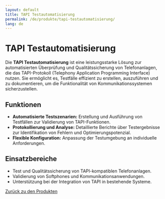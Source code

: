 ```yaml
---
layout: default
title: TAPI Testautomatisierung
permalink: /de/produkte/tapi-testautomatisierung/
lang: de
---
```


# TAPI Testautomatisierung

Die **TAPI Testautomatisierung** ist eine leistungsstarke Lösung zur automatisierten Überprüfung und Qualitätssicherung von Telefonanlagen, die das TAPI-Protokoll (Telephony Application Programming Interface) nutzen. Sie ermöglicht es, Testfälle effizient zu erstellen, auszuführen und zu dokumentieren, um die Funktionalität von Kommunikationssystemen sicherzustellen.

## Funktionen
- **Automatisierte Testszenarien:** Erstellung und Ausführung von Testfällen zur Validierung von TAPI-Funktionen.
- **Protokollierung und Analyse:** Detaillierte Berichte über Testergebnisse zur Identifikation von Fehlern und Optimierungspotenzial.
- **Flexible Konfiguration:** Anpassung der Testumgebung an individuelle Anforderungen.

## Einsatzbereiche
- Test und Qualitätssicherung von TAPI-kompatiblen Telefonanlagen.
- Validierung von Softphones und Kommunikationsanwendungen.
- Unterstützung bei der Integration von TAPI in bestehende Systeme.

[Zurück zu den Produkten](/de/produkte)
